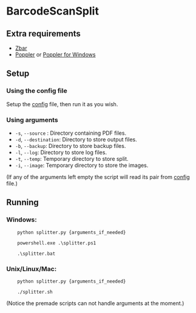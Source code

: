 # BarcodeScanSplit

## Extra requirements
- [Zbar](https://github.com/NaturalHistoryMuseum/pyzbar)
- [Poppler](https://poppler.freedesktop.org/) or [Poppler for Windows](https://github.com/oschwartz10612/poppler-windows)

## Setup

### Using the config file
Setup the [config](config.py) file, then run it as you wish.

### Using arguments
- ```-s```, ```--source``` : Directory containing PDF files.
- ```-d```, ```--destination```: Directory to store output files.
- ```-b```, ```--backup```: Directory to store backup files.
- ```-l```, ```--log```: Directory to store log files.
- ```-t```, ```--temp```: Temporary directory to store split.
- ```-i```, ```--image```: Temporary directory to store the images.

(If any of the arguments left empty the script will read its pair from [config](config.py) file.)

## Running
### Windows:
```
    python splitter.py {arguments_if_needed}
```
```
    powershell.exe .\splitter.ps1
```
```
    .\splitter.bat
```
### Unix/Linux/Mac:
```
    python splitter.py {arguments_if_needed}
```
```
    ./splitter.sh
```

(Notice the premade scripts can not handle arguments at the moment.)